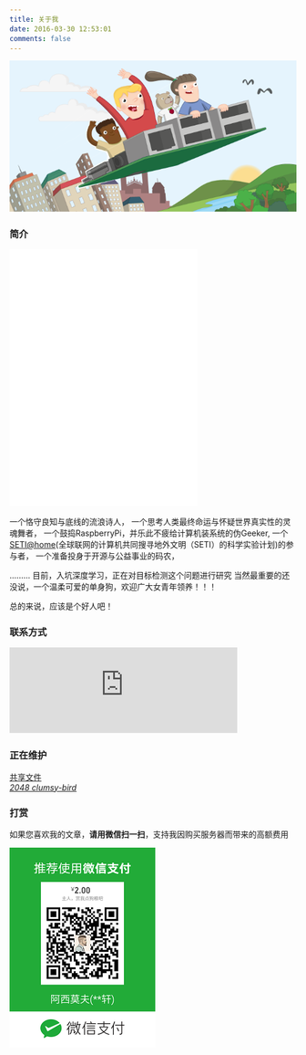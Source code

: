 ```yaml
---
title: 关于我
date: 2016-03-30 12:53:01
comments: false
---
```

<!-- 梦想起飞 -->
![](/images/ubuntu/raspberry.png)

<!-- 迪士尼动画《带着梦想上路》 -->
<!-- <embed height="415" width="544" quality="high" allowfullscreen="true" autostart=true type="application/x-shockwave-flash" src="//static.hdslb.com/miniloader.swf" flashvars="aid=9367297&page=1" pluginspage="//www.adobe.com/shockwave/download/download.cgi?P1_Prod_Version=ShockwaveFlash"></embed> -->


### 简介
<!-- 我的歌单大 -->
<iframe frameborder="no" border="0" marginwidth="0" marginheight="0" width=330 height=450 src="//music.163.com/outchain/player?type=0&id=403246303&auto=1&height=430"></iframe>

<!-- 我的歌单小  -->
<!-- <iframe frameborder="no" border="0" marginwidth="0" marginheight="0" width=330 height=110 src="//music.163.com/outchain/player?type=0&id=403246303&auto=1&height=90"></iframe> -->

<!-- 一生所爱 -->
<!-- <iframe frameborder="no" border="0" marginwidth="0" marginheight="0" width=330 height=86 src="http://music.163.com/outchain/player?type=2&id=32785700&auto=1&height=66"></iframe> -->

<!-- 无地自容 -->
<!-- <iframe frameborder="no" border="0" marginwidth="0" marginheight="0" width=330 height=86 src="http://music.163.com/outchain/player?type=2&id=357279&auto=1&height=66"></iframe> -->

<!-- Come and Get Your Love -->
<!-- <iframe frameborder="no" border="0" marginwidth="0" marginheight="0" width=330 height=86 src="http://music.163.com/outchain/player?type=2&id=28864241&auto=1&height=66"></iframe> -->

<!-- Take Me Home Country Roads -->
<!-- <iframe frameborder="no" border="0" marginwidth="0" marginheight="0" width=330 height=86 src="http://music.163.com/outchain/player?type=2&id=1477670&auto=1&height=66"></iframe> -->

<!--醉拳 2017.6.13-->
<!-- <iframe frameborder="no" border="0" marginwidth="0" marginheight="0" width=330 height=86 src="//music.163.com/outchain/player?type=2&id=95643&auto=1&height=66"></iframe> -->

<!-- 你在他乡还好吗 光头李进 -->
<!-- <iframe frameborder="no" border="0" marginwidth="0" marginheight="0" width=330 height=86 src="//music.163.com/outchain/player?type=2&id=89973&auto=1&height=66"></iframe> -->

一个恪守良知与底线的流浪诗人，
一个思考人类最终命运与怀疑世界真实性的灵魂舞者，
一个鼓捣RaspberryPi，并乐此不疲给计算机装系统的伪Geeker,
一个[SETI@home](https://setiathome.berkeley.edu/index.php)(全球联网的计算机共同搜寻地外文明（SETI）的科学实验计划)的参与者，
一个准备投身于开源与公益事业的码农，

.........
目前，入坑深度学习，正在对目标检测这个问题进行研究
当然最重要的还没说，一个温柔可爱的单身狗，欢迎广大女青年领养！！！

总的来说，应该是个好人吧！

<!--
### 技能树
![](http://static.mindcont.com/blog/images/resources/xuan_skills-tree.svg)
-->


### 联系方式
<!-- github-cards -->
<iframe id="ghcard-mindcont-1" frameborder="0" scrolling="0" allowtransparency="true" src="https://lab.lepture.com/github-cards/cards/default.html?user=mindcont&amp;identity=ghcard-mindcont-5&amp;client_id=a11a1bda412d928fb39a&amp;client_secret=92b7cf30bc42c49d589a10372c3f9ff3bb310037" width="400" height="150" ></iframe>

<!-- zhihu-card -->
<!--
<div class="zhihu-card" data-userhash="apeindustry" data-width="400" data-height="150" data-key1="agree" data-key2="answer" data-key3="follower"></div>
<script src="https://cdn.jsdelivr.net/zhihu-card/latest/widget.js"></script> -->

<!-- <i class="fa fa-user" aria-hidden="true"></i> Nickname：bond
<i class="fa fa-globe" aria-hidden="true"></i> Personal Homepage: [https://mindcont.com](https://mindcont.com)
<i class="fa fa-envelope" aria-hidden="true"></i> Email：[bond@mindcont.com](mailto:bond@mindcont.com)
<i class="fa fa-github" aria-hidden="true"></i> GitHub: [mindcont](https:/www.github.com/mindcont) -->

<!-- <i class="fa fa-globe" aria-hidden="true"></i> Homepage: [https://mindcont.com](https://mindcont.com)
<i class="fa fa-github" aria-hidden="true"></i> GitHub: [mindcont](https://github.com/mindcont)
<i class="fa fa-twitter" aria-hidden="true"></i> Twitter: [張正軒](https://twitter.com/zhangzhengxuan) -->


### 正在维护
<!-- <i class="fa fa-book" aria-hidden="true"></i> [ 人工智能 ](https://ai.mindcont.com)   -->
<!-- <i class="fa fa-android" aria-hidden="true"></i> [ 安卓入门教程](https://www.mindcont.com/training/index.html) -->

<i class="fa fa-cloud" aria-hidden="true"></i> [ 共享文件 ](https://share.mindcont.com)  
<i class="fa fa-gamepad" aria-hidden="true"> [ 2048 ](https://mindcont.com/2048)</i>
<i class="fa fa-scissors" aria-hidden="true">[ clumsy-bird ](https://mindcont.com/clumsy-bird) </i>


### 打赏
如果您喜欢我的文章，**请用微信扫一扫**，支持我因购买服务器而带来的高额费用
<!-- <img src="/images/resources/pay/alipay-com.png" alt=" 主人，给我卖点狗粮吧！" width="256" > -->
<img src="/images/resources/pay/wechat.png" >
